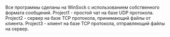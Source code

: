 Все программы сделаны на WinSock с использованием собственного формата сообщений.
Project1 - простой чат на базе UDP протокола.
Project2 - сервер на базе TCP протокола, принимающий файлы от клиента.
Project3 - клиент на базе TCP протокола, отправляющий файлы на сервер.